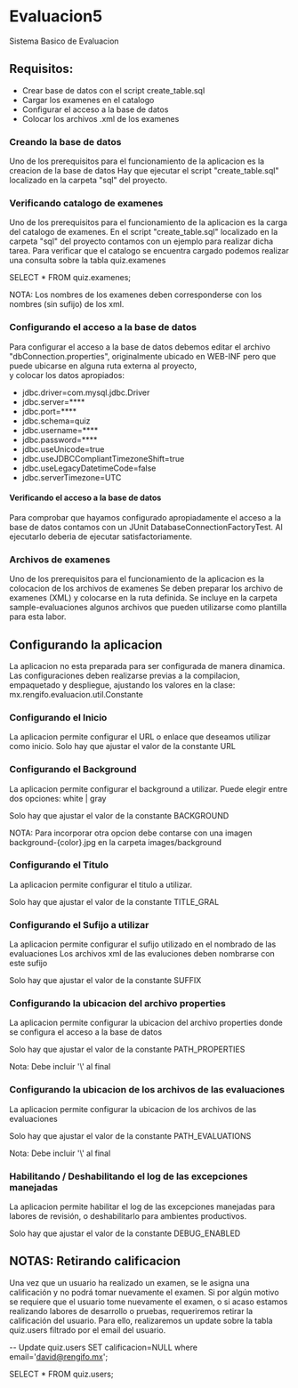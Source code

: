 # Evaluacion5
Sistema Basico de Evaluacion

## Requisitos:

- Crear base de datos con el script create_table.sql
- Cargar los examenes en el catalogo
- Configurar el acceso a la base de datos
- Colocar los archivos .xml de los examenes

### Creando la base de datos

Uno de los prerequisitos para el funcionamiento de la aplicacion es la creacion de la base de datos
Hay que ejecutar el script "create_table.sql" localizado en la carpeta "sql" del proyecto.

### Verificando catalogo de examenes

Uno de los prerequisitos para el funcionamiento de la aplicacion es la carga del catalogo de examenes.
En el script "create_table.sql" localizado en la carpeta "sql" del proyecto contamos con un ejemplo para realizar dicha tarea.
Para verificar que el catalogo se encuentra cargado podemos realizar una consulta sobre la tabla quiz.examenes

SELECT * FROM quiz.examenes;

NOTA: Los nombres de los examenes deben corresponderse con los nombres (sin sufijo) de los xml.

### Configurando el acceso a la base de datos

Para configurar el acceso a la base de datos debemos editar el archivo "dbConnection.properties",
originalmente ubicado en WEB-INF pero que puede ubicarse en alguna ruta externa al proyecto,  
y colocar los datos apropiados:

- jdbc.driver=com.mysql.jdbc.Driver
- jdbc.server=****
- jdbc.port=****
- jdbc.schema=quiz
- jdbc.username=****
- jdbc.password=****
- jdbc.useUnicode=true
- jdbc.useJDBCCompliantTimezoneShift=true
- jdbc.useLegacyDatetimeCode=false
- jdbc.serverTimezone=UTC

#### Verificando el acceso a la base de datos

Para comprobar que hayamos configurado apropiadamente el acceso a la base de datos contamos con un JUnit 
DatabaseConnectionFactoryTest. Al ejecutarlo deberia de ejecutar satisfactoriamente.

### Archivos de examenes

Uno de los prerequisitos para el funcionamiento de la aplicacion es la colocacion de los archivos de examenes
Se deben preparar los archivo de examenes (XML) y colocarse en la ruta definida.
Se incluye en la carpeta sample-evaluaciones algunos archivos que pueden utilizarse como plantilla para esta labor.


## Configurando la aplicacion

La aplicacion no esta preparada para ser configurada de manera dinamica. 
Las configuraciones deben realizarse previas a la compilacion, empaquetado y despliegue,
ajustando los valores en la clase: mx.rengifo.evaluacion.util.Constante

### Configurando el Inicio

La aplicacion permite configurar el URL o enlace que deseamos utilizar como inicio.
Solo hay que ajustar el valor de la constante URL

### Configurando el Background

La aplicacion permite configurar el background a utilizar. 
Puede elegir entre dos opciones: white | gray

Solo hay que ajustar el valor de la constante BACKGROUND

NOTA: Para incorporar otra opcion debe contarse con una imagen background-{color}.jpg
     en la carpeta images/background

### Configurando el Titulo

La aplicacion permite configurar el titulo a utilizar. 

Solo hay que ajustar el valor de la constante TITLE_GRAL

### Configurando el Sufijo a utilizar

La aplicacion permite configurar el sufijo utilizado en el nombrado de las evaluaciones
Los archivos xml de las evaluciones deben nombrarse con este sufijo

Solo hay que ajustar el valor de la constante SUFFIX

### Configurando la ubicacion del archivo properties

La aplicacion permite configurar la ubicacion del archivo properties donde se configura el acceso a la base de datos

Solo hay que ajustar el valor de la constante PATH_PROPERTIES

Nota: Debe incluir '\\' al final

### Configurando la ubicacion de los archivos de las evaluaciones

La aplicacion permite configurar la ubicacion de los archivos de las evaluaciones

Solo hay que ajustar el valor de la constante PATH_EVALUATIONS

Nota: Debe incluir '\\' al final

### Habilitando / Deshabilitando el log de las excepciones manejadas

La aplicacion permite habilitar el log de las excepciones manejadas para labores de revisión,
o deshabilitarlo para ambientes productivos.

Solo hay que ajustar el valor de la constante DEBUG_ENABLED


## NOTAS: Retirando calificacion

Una vez que un usuario ha realizado un examen, 
se le asigna una calificación y no podrá tomar nuevamente el examen.
Si por algún motivo se requiere que el usuario tome nuevamente el examen,
o si acaso estamos realizando labores de desarrollo o pruebas, 
requeriremos retirar la calificación del usuario. Para ello, 
realizaremos un update sobre la tabla quiz.users filtrado por el email del usuario.

-- Update quiz.users SET calificacion=NULL where email='david@rengifo.mx';

SELECT * FROM quiz.users;
